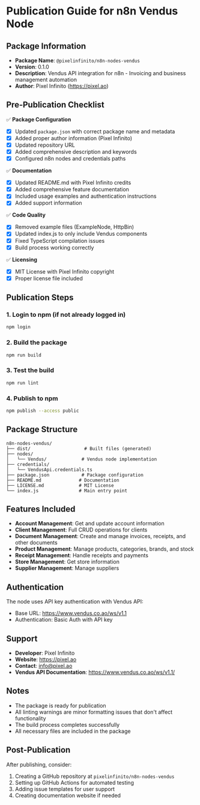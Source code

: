 # Publication Guide for n8n Vendus Node

## Package Information

- **Package Name**: `@pixelinfinito/n8n-nodes-vendus`
- **Version**: 0.1.0
- **Description**: Vendus API integration for n8n - Invoicing and business management automation
- **Author**: Pixel Infinito (https://pixel.ao)

## Pre-Publication Checklist

✅ **Package Configuration**
- [x] Updated `package.json` with correct package name and metadata
- [x] Added proper author information (Pixel Infinito)
- [x] Updated repository URL
- [x] Added comprehensive description and keywords
- [x] Configured n8n nodes and credentials paths

✅ **Documentation**
- [x] Updated README.md with Pixel Infinito credits
- [x] Added comprehensive feature documentation
- [x] Included usage examples and authentication instructions
- [x] Added support information

✅ **Code Quality**
- [x] Removed example files (ExampleNode, HttpBin)
- [x] Updated index.js to only include Vendus components
- [x] Fixed TypeScript compilation issues
- [x] Build process working correctly

✅ **Licensing**
- [x] MIT License with Pixel Infinito copyright
- [x] Proper license file included

## Publication Steps

### 1. Login to npm (if not already logged in)
```bash
npm login
```

### 2. Build the package
```bash
npm run build
```

### 3. Test the build
```bash
npm run lint
```

### 4. Publish to npm
```bash
npm publish --access public
```

## Package Structure

```
n8n-nodes-vendus/
├── dist/                    # Built files (generated)
├── nodes/
│   └── Vendus/             # Vendus node implementation
├── credentials/
│   └── VendusApi.credentials.ts
├── package.json            # Package configuration
├── README.md              # Documentation
├── LICENSE.md             # MIT License
└── index.js               # Main entry point
```

## Features Included

- **Account Management**: Get and update account information
- **Client Management**: Full CRUD operations for clients
- **Document Management**: Create and manage invoices, receipts, and other documents
- **Product Management**: Manage products, categories, brands, and stock
- **Receipt Management**: Handle receipts and payments
- **Store Management**: Get store information
- **Supplier Management**: Manage suppliers

## Authentication

The node uses API key authentication with Vendus API:
- Base URL: https://www.vendus.co.ao/ws/v1.1
- Authentication: Basic Auth with API key

## Support

- **Developer**: Pixel Infinito
- **Website**: https://pixel.ao
- **Contact**: info@pixel.ao
- **Vendus API Documentation**: https://www.vendus.co.ao/ws/v1.1/

## Notes

- The package is ready for publication
- All linting warnings are minor formatting issues that don't affect functionality
- The build process completes successfully
- All necessary files are included in the package

## Post-Publication

After publishing, consider:
1. Creating a GitHub repository at `pixelinfinito/n8n-nodes-vendus`
2. Setting up GitHub Actions for automated testing
3. Adding issue templates for user support
4. Creating documentation website if needed 

